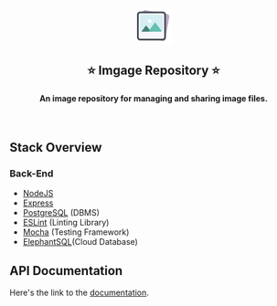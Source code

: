 <a href="" target="_blank"><p align="center">
  <img src="src/public/images/gallery_icon.png" alt="image repo App logo">
</p></a>
<h2 align="center">⭐ Imgage Repository ⭐</h2>
<h4 align="center">An image repository for managing and sharing image files.</h4>
<br>

## Stack Overview

### Back-End

- [NodeJS](https://nodejs.org/en/)
- [Express](https://expressjs.com/)
- [PostgreSQL](https://www.postgresql.org/) (DBMS)
- [ESLint](https://eslint.org/) (Linting Library)
- [Mocha](https://mochajs.org/) (Testing Framework)
- [ElephantSQL](https://www.elephantsql.com)(Cloud Database)


## API Documentation
Here's the link to the [documentation](https://documenter.getpostman.com/view/11688875/TVzUDG9U).

